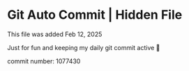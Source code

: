 # Git Auto Commit | Hidden File

This file was added Feb 12, 2025

Just for fun and keeping my daily git commit active 🤪

commit number: 1077430
